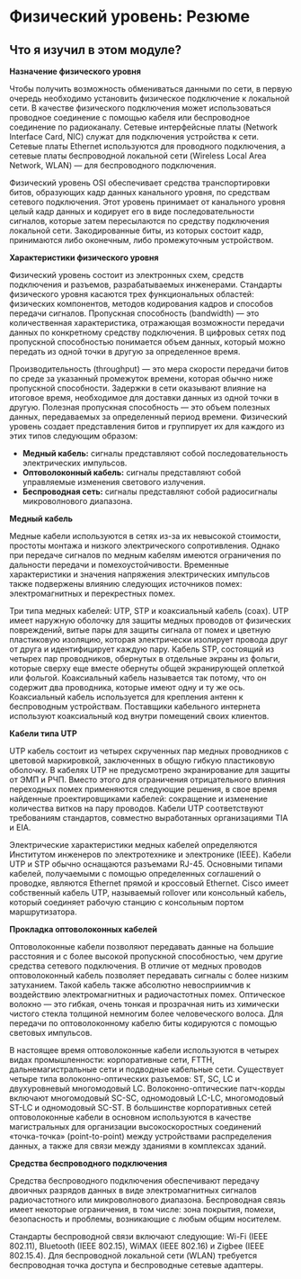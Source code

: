 #  Физический уровень: Резюме

<!-- 4.7.3 -->
##  Что я изучил в этом модуле?

**Назначение физического уровня**

Чтобы получить возможность обмениваться данными по сети, в первую очередь необходимо установить физическое подключение к локальной сети. В качестве физического подключения может использоваться проводное соединение с помощью кабеля или беспроводное соединение по радиоканалу. Сетевые интерфейсные платы (Network Interface Card, NIC) служат для подключения устройства к сети. Сетевые платы Ethernet используются для проводного подключения, а сетевые платы беспроводной локальной сети (Wireless Local Area Network, WLAN) — для беспроводного подключения. 

Физический уровень OSI обеспечивает средства транспортировки битов, образующих кадр данных канального уровня, по средствам сетевого подключения. Этот уровень принимает от канального уровня целый кадр данных и кодирует его в виде последовательности сигналов, которые затем пересылаются по средству подключения локальной сети. Закодированные биты, из которых состоит кадр, принимаются либо оконечным, либо промежуточным устройством.

**Характеристики физического уровня**

Физический уровень состоит из электронных схем, средств подключения и разъемов, разрабатываемых инженерами. Стандарты физического уровня касаются трех функциональных областей: физических компонентов, методов кодирования кадров и способов передачи сигналов. Пропускная способность (bandwidth) — это количественная характеристика, отражающая возможности передачи данных по конкретному средству подключения. В цифровых сетях под пропускной способностью понимается объем данных, который можно передать из одной точки в другую за определенное время. 

Производительность (throughput) — это мера скорости передачи битов по среде за указанный промежуток времени, которая обычно ниже пропускной способности. Задержки в сети оказывают влияние на итоговое время, необходимое для доставки данных из одной точки в другую. Полезная пропускная способность — это объем полезных данных, передаваемых за определенный период времени. Физический уровень создает представления битов и группирует их для каждого из этих типов следующим образом:

* **Медный кабель:**  сигналы представляют собой последовательность электрических импульсов.
* **Оптоволоконный кабель:**  сигналы представляют собой управляемые изменения светового излучения.
* **Беспроводная сеть:**  сигналы представляют собой радиосигналы микроволнового диапазона.

**Медный кабель**

Медные кабели используются в сетях из-за их невысокой стоимости, простоты монтажа и низкого электрического сопротивления. Однако при передаче сигналов по медным кабелям имеются ограничения по дальности передачи и помехоустойчивости. Временные характеристики и значения напряжения электрических импульсов также подвержены влиянию следующих источников помех: электромагнитных и перекрестных помех. 

Три типа медных кабелей: UTP, STP и коаксиальный кабель (coax). UTP имеет наружную оболочку для защиты медных проводов от физических повреждений, витые пары для защиты сигнала от помех и цветную пластиковую изоляцию, которая электрически изолирует провода друг от друга и идентифицирует каждую пару. Кабель STP, состоящий из четырех пар проводников, обернутых в отдельные экраны из фольги, которые сверху еще вместе обернуты общей экранирующей оплеткой или фольгой. Коаксиальный кабель называется так потому, что он содержит два проводника, которые имеют одну и ту же ось. Коаксиальный кабель используется для крепления антенн к беспроводным устройствам. Поставщики кабельного интернета используют коаксиальный код внутри помещений своих клиентов.

**Кабели типа UTP**

UTP кабель состоит из четырех скрученных пар медных проводников с цветовой маркировкой, заключенных в общую гибкую пластиковую оболочку. В кабелях UTP не предусмотрено экранирование для защиты от ЭМП и РЧП. Вместо этого для ограничения отрицательного влияния переходных помех применяются следующие решения, в свое время найденные проектировщиками кабелей: сокращение и изменение количества витков на пару проводов. Кабели UTP соответствуют требованиям стандартов, совместно выработанных организациями TIA и EIA. 

Электрические характеристики медных кабелей определяются Институтом инженеров по электротехнике и электронике (IEEE). Кабели UTP и STP обычно оснащаются разъемами RJ-45. Основными типами кабелей, получаемыми с помощью определенных соглашений о проводке, являются Ethernet прямой и кроссовый Ethernet. Cisco имеет собственный кабель UTP, называемый rollover или консольный кабель, который соединяет рабочую станцию с консольным портом маршрутизатора.

**Прокладка оптоволоконных кабелей**

Оптоволоконные кабели позволяют передавать данные на большие расстояния и с более высокой пропускной способностью, чем другие средства сетевого подключения. В отличие от медных проводов оптоволоконный кабель позволяет передавать сигналы с более низким затуханием. Такой кабель также абсолютно невосприимчив к воздействию электромагнитных и радиочастотных помех. Оптическое волокно — это гибкая, очень тонкая и прозрачная нить из химически чистого стекла толщиной немногим более человеческого волоса. Для передачи по оптоволоконному кабелю биты кодируются с помощью световых импульсов. 

В настоящее время оптоволоконные кабели используются в четырех видах промышленности: корпоративные сети, FTTH, дальнемагистральные сети и подводные кабельные сети. Существует четыре типа волоконно-оптических разъемов: ST, SC, LC и двухуровневый многомодовый LC. Волоконно-оптические патч-корды включают многомодовый SC-SC, одномодовый LC-LC, многомодовый ST-LC и одномодовый SC-ST. В большинстве корпоративных сетей оптоволоконные кабели в основном используются в качестве магистральных для организации высокоскоростных соединений «точка-точка» (point-to-point) между устройствами распределения данных, а также для связи между зданиями в комплексах зданий.

**Средства беспроводного подключения**

Средства беспроводного подключения обеспечивают передачу двоичных разрядов данных в виде электромагнитных сигналов радиочастотного или микроволнового диапазона. Беспроводная связь имеет некоторые ограничения, в том числе: зона покрытия, помехи, безопасность и проблемы, возникающие с любым общим носителем. 

Стандарты беспроводной связи включают следующие: Wi-Fi (IEEE 802.11), Bluetooth (IEEE 802.15), WiMAX (IEEE 802.16) и Zigbee (IEEE 802.15.4). Для беспроводной локальной сети (WLAN) требуется беспроводная точка доступа и беспроводные сетевые адаптеры.

<!-- 4.7.4 -->
<!-- quiz -->

